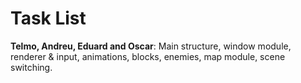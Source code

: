 # Task List

**Telmo, Andreu, Eduard and Oscar**: Main structure, window module, renderer & input, animations, blocks, enemies, map module, scene switching.